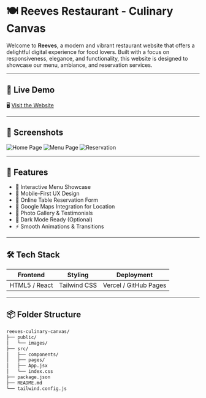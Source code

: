 # 🍽️ Reeves Restaurant - Culinary Canvas

Welcome to **Reeves**, a modern and vibrant restaurant website that offers a delightful digital experience for food lovers. Built with a focus on responsiveness, elegance, and functionality, this website is designed to showcase our menu, ambiance, and reservation services.

---

## 🌟 Live Demo

🖥️ [Visit the Website](https://your-live-site-link.com)

---

## 📸 Screenshots

![Home Page](screenshots/home.png)
![Menu Page](screenshots/menu.png)
![Reservation](screenshots/reservation.png)

---

## 🚀 Features

- 🍲 Interactive Menu Showcase
- 📱 Mobile-First UX Design
- 🧾 Online Table Reservation Form
- 📍 Google Maps Integration for Location
- 📸 Photo Gallery & Testimonials
- 🌙 Dark Mode Ready (Optional)
- ⚡ Smooth Animations & Transitions

---

## 🛠️ Tech Stack

| Frontend      | Styling         | Deployment     |
|---------------|----------------|----------------|
| HTML5 / React | Tailwind CSS   | Vercel / GitHub Pages |

---

## 📦 Folder Structure

```bash
reeves-culinary-canvas/
├── public/
│   └── images/
├── src/
│   ├── components/
│   ├── pages/
│   ├── App.jsx
│   └── index.css
├── package.json
├── README.md
└── tailwind.config.js
